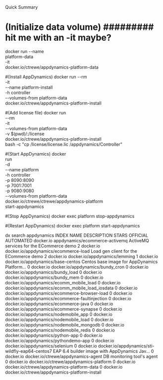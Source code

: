 Quick Summary

# (Initialize data volume) ######### hit me with an -it maybe?
docker run --name \
  platform-data \
  -it \
  docker.io/ctrewe/appdynamics-platform-data


#(Install AppDynamics)
docker run --rm \
  -it \
  --name platform-install \
  -h controller \
  --volumes-from platform-data \
  docker.io/ctrewe/appdynamics-platform-install

#(Add license file)
docker run \
  --rm \
  -it \
  --volumes-from platform-data \
  -v $(pwd)/:/license \
  docker.io/ctrewe/appdynamics-platform-install \
  bash -c "cp /license/license.lic /appdynamics/Controller"


#(Start AppDynamics)
docker \
  run \
  -d \
  --name platform \
  -h controller \
  -p 8090:8090 \
  -p 7001:7001 \
  -p 9080:9080 \
  --volumes-from platform-data \
  docker.io/ctrewe/ctrewe/appdynamics-platform \
  start-appdynamics

#(Stop AppDynamics)
docker exec platform stop-appdynamics

#(Restart AppDynamics)
docker exec platform start-appdynamics





dx search appdynamics
INDEX       NAME                                              DESCRIPTION                                     STARS     OFFICIAL   AUTOMATED
docker.io   appdynamics/ecommerce-activemq          ActiveMQ services for the ECommerce demo        2
docker.io   docker.io/appdynamics/ecommerce-load              Load gen client for the ECommerce demo          2
docker.io   docker.io/appdynamics/lemming                                                                     1
docker.io   docker.io/appdynamics/base-centos                 Centos base image for AppDynamics Platform...   0
docker.io   docker.io/appdynamics/bundy_cron                                                                  0
docker.io   docker.io/appdynamics/bundy_load                                                                  0
docker.io   docker.io/appdynamics/bundy_mem                                                                   0
docker.io   docker.io/appdynamics/ecomm_mobile_load                                                           0
docker.io   docker.io/appdynamics/ecomm_mobile_load_iosdata                                                   0
docker.io   docker.io/appdynamics/ecommerce-browser-load                                                      0
docker.io   docker.io/appdynamics/ecommerce-faultinjection                                                    0
docker.io   docker.io/appdynamics/ecommerce-java                                                              0
docker.io   docker.io/appdynamics/ecommerce-synapse                                                           0
docker.io   docker.io/appdynamics/nodemobile_app                                                              0
docker.io   docker.io/appdynamics/nodemobile_load                                                             0
docker.io   docker.io/appdynamics/nodemobile_mongodb                                                          0
docker.io   docker.io/appdynamics/nodemobile_redis                                                            0
docker.io   docker.io/appdynamics/python-app                                                                  0
docker.io   docker.io/appdynamics/pythondemo-app                                                              0
docker.io   docker.io/appdynamics/selenium                                                                    0
docker.io   docker.io/appdynamics/sti-wildfly-eap64-centos7   EAP 6.4 builder image with AppDynamics Jav...   0
docker.io   docker.io/ctrewe/appdynamics-agent                DB monitoring tool's agent                      0
docker.io   docker.io/ctrewe/appdynamics-platform                                                             0
docker.io   docker.io/ctrewe/appdynamics-platform-data                                                        0
docker.io   docker.io/ctrewe/appdynamics-platform-install
